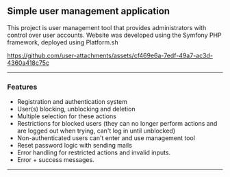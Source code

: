 ## Simple user management application

This project is user management tool that provides administrators with control over user accounts.
Website was developed using the Symfony PHP framework, deployed using Platform.sh


https://github.com/user-attachments/assets/cf469e6a-7edf-49a7-ac3d-4360a418c75c


---

### Features

- Registration and authentication system
- User(s) blocking, unblocking and deletion
- Multiple selection for these actions   
- Restrictions for blocked users (they can no longer perform actions and are logged out when trying, can't log in until unblocked)
- Non-authenticated users can't enter and use management tool
- Reset password logic with sending mails
- Error handling for restricted actions and invalid inputs.
- Error + success messages.

---

